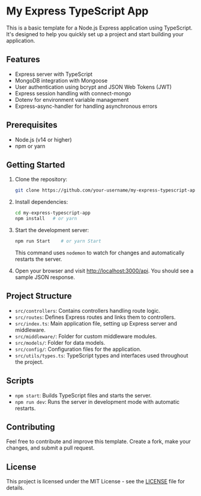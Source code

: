 # My Express TypeScript App

This is a basic template for a Node.js Express application using TypeScript. It's designed to help you quickly set up a project and start building your application.

## Features

- Express server with TypeScript
- MongoDB integration with Mongoose
- User authentication using bcrypt and JSON Web Tokens (JWT)
- Express session handling with connect-mongo
- Dotenv for environment variable management
- Express-async-handler for handling asynchronous errors

## Prerequisites

- Node.js (v14 or higher)
- npm or yarn

## Getting Started

1. Clone the repository:

   ```bash
   git clone https://github.com/your-username/my-express-typescript-app.git
   ```

2. Install dependencies:

   ```bash
   cd my-express-typescript-app
   npm install   # or yarn
   ```

3. Start the development server:

   ```bash
   npm run Start    # or yarn Start
   ```

   This command uses `nodemon` to watch for changes and automatically restarts the server.

4. Open your browser and visit [http://localhost:3000/api](http://localhost:3000/api). You should see a sample JSON response.

## Project Structure

- `src/controllers`: Contains controllers handling route logic.
- `src/routes`: Defines Express routes and links them to controllers.
- `src/index.ts`: Main application file, setting up Express server and middleware.
- `src/middleware/`: Folder for custom middleware modules.
- `src/models/`: Folder for data models.
- `src/config/`: Configuration files for the application.
- `src/utils/types.ts`: TypeScript types and interfaces used throughout the project.

## Scripts

- `npm start`: Builds TypeScript files and starts the server.
- `npm run dev`: Runs the server in development mode with automatic restarts.

## Contributing

Feel free to contribute and improve this template. Create a fork, make your changes, and submit a pull request.

## License

This project is licensed under the MIT License - see the [LICENSE](LICENSE) file for details.
